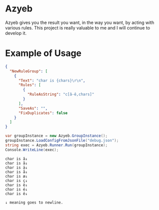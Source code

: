 # Azyeb
Azyeb gives you the result you want, in the way you want, by acting with various rules.
This project is really valuable to me and I will continue to develop it.

# Example of Usage

```json
{
  "NewRuleGroup": [
	{
	  "Text": "char is {chars}\r\n",
	  "Rules": [
		{
		  "RuleAsString": "c[â-ê,chars]"
		}
	  ],
	  "SaveAs": "",
	  "FixDuplicates": false
	}
  ]
}
```
```csharp
var groupInstance = new Azyeb.GroupInstance();
groupInstance.LoadConfigFromJsonFile("debug.json");
string exec = Azyeb.Runner.Run(groupInstance);
Console.WriteLine(exec);
```
```
char is â↓
char is ã↓
char is ä↓
char is å↓
char is æ↓
char is ç↓
char is è↓
char is é↓
char is ê↓
```
`↓ meaning goes to newline.`
